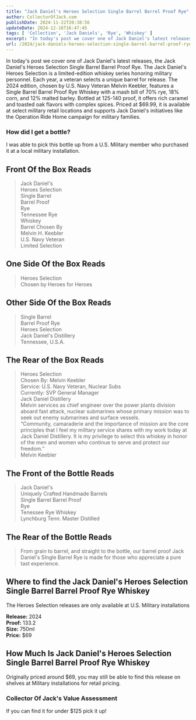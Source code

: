 ```yaml
---
title: "Jack Daniel's Heroes Selection Single Barrel Barrel Proof Rye"
author: CollectorOfJack.com
publishDate: 2024-11-22T20:38:56
updateDate: 2024-12-16T16:47:45
tags: [ 'Collection', 'Jack Daniels', 'Rye', 'Whiskey' ]
excerpt: "In today's post we cover one of Jack Daniel's latest releases, the Jack Daniel's Heroes Selection Single Barrel Barrel Proof Rye. The Jack Daniel's Heroes Selection is a limited-edition whiskey series honoring military personnel. Each year, a veteran selects a unique barrel for release. "
url: /2024/jack-daniels-heroes-selection-single-barrel-barrel-proof-rye  # Use the generated URL with year
---
```

<p>In today's post we cover one of Jack Daniel's latest releases, the Jack Daniel's Heroes Selection Single Barrel Barrel Proof Rye. The Jack Daniel's Heroes Selection is a limited-edition whiskey series honoring military personnel. Each year, a veteran selects a unique barrel for release. The 2024 edition, chosen by U.S. Navy Veteran Melvin Keebler, features a Single Barrel Barrel Proof Rye Whiskey with a mash bill of 70% rye, 18% corn, and 12% malted barley. Bottled at 125-140 proof, it offers rich caramel and toasted oak flavors with complex spices. Priced at $69.99, it is available at select military retail locations and supports Jack Daniel's initiatives like the Operation Ride Home campaign for military families.</p>  <h3 id="how-did-i-get-a-bottle">How did I get a bottle?</h3>  <p>I was able to pick this bottle up from a U.S. Military member who purchased it at a local military installation.</p>  <h2 id="front--of-the-box-reads">Front Of the Box Reads</h2>  <blockquote> <p>Jack Daniel's<br /> Heroes Selection<br /> Single Barrel<br /> Barrel Proof<br /> Rye<br /> Tennessee Rye<br /> Whiskey<br /> Barrel Chosen By<br /> Melvin H. Keebler<br /> U.S. Navy Veteran<br /> Limited Selection</p> </blockquote>  <h2 id="one-side-of-the-box-reads">One Side Of the Box Reads</h2>  <blockquote> <p>Heroes Selection<br /> Chosen by Heroes for Heroes</p> </blockquote>  <h2 id="other-side-of-the-box-reads">Other Side Of the Box Reads</h2>  <blockquote> <p>Single Barrel<br /> Barrel Proof Rye<br /> Heroes Selection<br /> Jack Daniel's Distillery<br /> Tennessee, U.S.A.</p> </blockquote>  <h2 id="the-rear-of-the-box-reads">The Rear of the Box Reads</h2>  <blockquote> <p>Heroes Selection<br /> Chosen By: Melvin Keebler<br /> Service: U.S. Navy Veteran, Nuclear Subs<br /> Currently: SVP General Manager<br /> Jack Daniel Distillery<br /> Melvin services as chief engineer over the power plants division aboard fast attack, nuclear submarines whose primary mission was to seek out enemy submarines and surface vessels.<br /> &ldquo;Community, camaraderie and the importance of mission are the core principles that I feel my military service shares with my work today at Jack Daniel Distillery. It is my privilege to select this whiskey in honor of the men and women who continue to serve and protect our freedom.&rdquo;<br /> Melvin Keebler</p> </blockquote>  <h2 id="the-front-of-the-bottle-reads">The Front of the Bottle Reads</h2>  <blockquote> <p>Jack Daniel's<br /> Uniquely Crafted Handmade Barrels<br /> Single Barrel Barrel Proof<br /> Rye<br /> Tenessee Rye Whiskey<br /> Lynchburg Tenn. Master Distilled</p> </blockquote>  <h2 id="the-rear-of-the-bottle-reads">The Rear of the Bottle Reads</h2>  <blockquote> <p>From grain to barrel, and straight to the bottle, our barrel proof Jack Daniel's SIngle Barrel Rye is made for those who appreciate a pure tast experience.</p> </blockquote>  <h2 id="where-to-find-the-jack-daniels-heroes-selection-single-barrel-barrel-proof-rye-whiskey">Where to find the Jack Daniel's Heroes Selection Single Barrel Barrel Proof Rye Whiskey</h2>  <p>The Heroes Selection releases are only available at U.S. Military installations</p>  <p><strong>Release:</strong> 2024<br /> <strong>Proof:</strong> 133.2<br /> <strong>Size:</strong> 750ml<br /> <strong>Price:</strong> $69</p>  <h2 id="how-much-is-jack-daniels-heroes-selection-single-barrel-barrel-proof-rye-whiskey">How Much Is Jack Daniel's Heroes Selection Single Barrel Barrel Proof Rye Whiskey</h2>  <p>Originally priced around $69, you may still be able to find this release on shelves at Military installations for retail pricing.</p>  <h3 id="collector-of-jacks-value-assessment">Collector Of Jack's Value Assessment</h3>  <p>If you can find it for under $125 pick it up!</p> 
